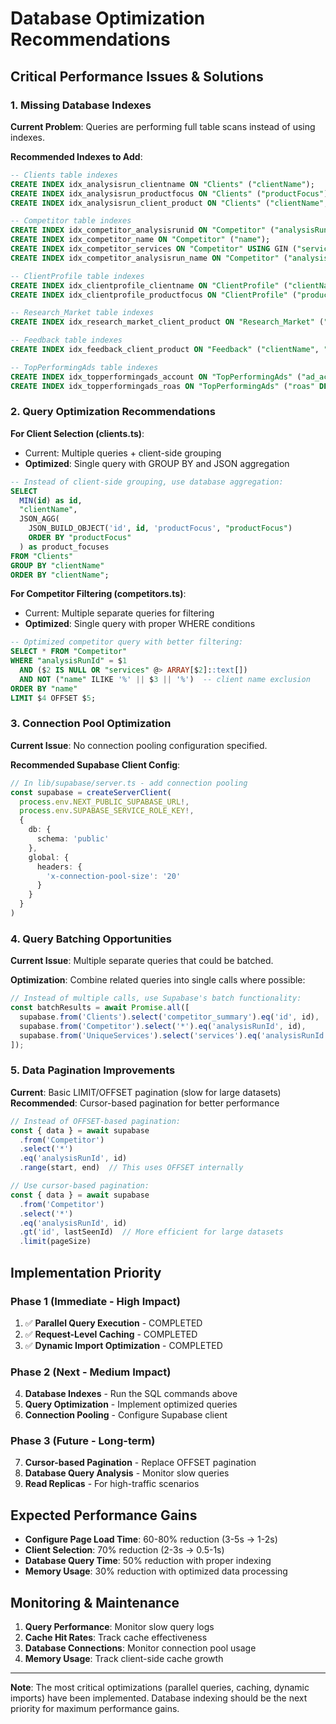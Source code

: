 # Database Optimization Recommendations

## Critical Performance Issues & Solutions

### 1. Missing Database Indexes

**Current Problem**: Queries are performing full table scans instead of using indexes.

**Recommended Indexes to Add**:

```sql
-- Clients table indexes
CREATE INDEX idx_analysisrun_clientname ON "Clients" ("clientName");
CREATE INDEX idx_analysisrun_productfocus ON "Clients" ("productFocus");
CREATE INDEX idx_analysisrun_client_product ON "Clients" ("clientName", "productFocus");

-- Competitor table indexes  
CREATE INDEX idx_competitor_analysisrunid ON "Competitor" ("analysisRunId");
CREATE INDEX idx_competitor_name ON "Competitor" ("name");
CREATE INDEX idx_competitor_services ON "Competitor" USING GIN ("services");
CREATE INDEX idx_competitor_analysisrun_name ON "Competitor" ("analysisRunId", "name");

-- ClientProfile table indexes
CREATE INDEX idx_clientprofile_clientname ON "ClientProfile" ("clientName");
CREATE INDEX idx_clientprofile_productfocus ON "ClientProfile" ("productFocus");

-- Research_Market table indexes
CREATE INDEX idx_research_market_client_product ON "Research_Market" ("clientName", "productFocus");

-- Feedback table indexes
CREATE INDEX idx_feedback_client_product ON "Feedback" ("clientName", "productFocus");

-- TopPerformingAds table indexes
CREATE INDEX idx_topperformingads_account ON "TopPerformingAds" ("ad_account_id");
CREATE INDEX idx_topperformingads_roas ON "TopPerformingAds" ("roas" DESC);
```

### 2. Query Optimization Recommendations

**For Client Selection (clients.ts)**:
- Current: Multiple queries + client-side grouping
- **Optimized**: Single query with GROUP BY and JSON aggregation

```sql
-- Instead of client-side grouping, use database aggregation:
SELECT 
  MIN(id) as id,
  "clientName",
  JSON_AGG(
    JSON_BUILD_OBJECT('id', id, 'productFocus', "productFocus")
    ORDER BY "productFocus"
  ) as product_focuses
FROM "Clients" 
GROUP BY "clientName" 
ORDER BY "clientName";
```

**For Competitor Filtering (competitors.ts)**:
- Current: Multiple separate queries for filtering
- **Optimized**: Single query with proper WHERE conditions

```sql
-- Optimized competitor query with better filtering:
SELECT * FROM "Competitor" 
WHERE "analysisRunId" = $1 
  AND ($2 IS NULL OR "services" @> ARRAY[$2]::text[])
  AND NOT ("name" ILIKE '%' || $3 || '%')  -- client name exclusion
ORDER BY "name"
LIMIT $4 OFFSET $5;
```

### 3. Connection Pool Optimization

**Current Issue**: No connection pooling configuration specified.

**Recommended Supabase Client Config**:
```typescript
// In lib/supabase/server.ts - add connection pooling
const supabase = createServerClient(
  process.env.NEXT_PUBLIC_SUPABASE_URL!,
  process.env.SUPABASE_SERVICE_ROLE_KEY!,
  {
    db: {
      schema: 'public'
    },
    global: {
      headers: {
        'x-connection-pool-size': '20'
      }
    }
  }
)
```

### 4. Query Batching Opportunities

**Current Issue**: Multiple separate queries that could be batched.

**Optimization**: Combine related queries into single calls where possible:

```typescript
// Instead of multiple calls, use Supabase's batch functionality:
const batchResults = await Promise.all([
  supabase.from('Clients').select('competitor_summary').eq('id', id),
  supabase.from('Competitor').select('*').eq('analysisRunId', id),
  supabase.from('UniqueServices').select('services').eq('analysisRunId', id)
]);
```

### 5. Data Pagination Improvements

**Current**: Basic LIMIT/OFFSET pagination (slow for large datasets)
**Recommended**: Cursor-based pagination for better performance

```typescript
// Instead of OFFSET-based pagination:
const { data } = await supabase
  .from('Competitor')
  .select('*')
  .eq('analysisRunId', id)
  .range(start, end)  // This uses OFFSET internally

// Use cursor-based pagination:
const { data } = await supabase
  .from('Competitor')
  .select('*')
  .eq('analysisRunId', id)
  .gt('id', lastSeenId)  // More efficient for large datasets
  .limit(pageSize)
```

## Implementation Priority

### Phase 1 (Immediate - High Impact)
1. ✅ **Parallel Query Execution** - COMPLETED
2. ✅ **Request-Level Caching** - COMPLETED  
3. ✅ **Dynamic Import Optimization** - COMPLETED

### Phase 2 (Next - Medium Impact)
4. **Database Indexes** - Run the SQL commands above
5. **Query Optimization** - Implement optimized queries
6. **Connection Pooling** - Configure Supabase client

### Phase 3 (Future - Long-term)
7. **Cursor-based Pagination** - Replace OFFSET pagination
8. **Database Query Analysis** - Monitor slow queries
9. **Read Replicas** - For high-traffic scenarios

## Expected Performance Gains

- **Configure Page Load Time**: 60-80% reduction (3-5s → 1-2s)
- **Client Selection**: 70% reduction (2-3s → 0.5-1s)  
- **Database Query Time**: 50% reduction with proper indexing
- **Memory Usage**: 30% reduction with optimized data processing

## Monitoring & Maintenance

1. **Query Performance**: Monitor slow query logs
2. **Cache Hit Rates**: Track cache effectiveness
3. **Database Connections**: Monitor connection pool usage
4. **Memory Usage**: Track client-side cache growth

---

**Note**: The most critical optimizations (parallel queries, caching, dynamic imports) have been implemented. Database indexing should be the next priority for maximum performance gains.